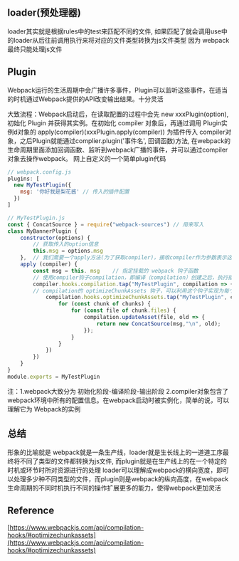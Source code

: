## loader(预处理器)
loader其实就是根据rules中的test来匹配不同的文件, 如果匹配了就会调用use中的loader从后往前调用执行来将对应的文件类型转换为js文件类型
因为 webpack最终只能处理js文件


## Plugin

Webpack运行的生活周期中会广播许多事件，Plugin可以监听这些事件，在适当的时机通过Webpack提供的API改变输出结果。十分灵活

大致流程：Webpack启动后，在读取配置的过程中会先 new xxxPlugin(option), 初始化 Plugin 并获得其实例。在初始化 compiler 对象后，再通过调用 Plugin实例d对象的 apply(compiler)(xxxPlugin.apply(compiler)) 为插件传入 compiler对象，之后Plugin就能通过complier.plugin('事件名', 回调函数)方法, 在webpack的生命周期里面添加回调函数、监听到webpack广播的事件，并可以通过compiler对象去操作webpack。
网上自定义的一个简单plugin代码
```javascript
// webpack.config.js   
plugins: [    
  new MyTestPlugin({       
    msg: '你好我是梨花酱' // 传入的插件配置    
  })
]

// MyTestPlugin.js
const { ConcatSource } = require("webpack-sources") // 用来写入
class MyBannerPlugin {  
    constructor(options) { 
        // 获取传入的option信息    
        this.msg = options.msg  
    },  // 我们需要一个apply方法(为了获取compiler)，接收compiler作为参数表示这次打包的上下文。  
    apply (compiler) {    
        const msg = this. msg    // 指定挂载的 webpack 钩子函数    
        // 使用compiler钩子compilation，即编译（compilation）创建之后，执行插件。    
        compiler.hooks.compilation.tap("MyTestPlugin", compilation => {      
        // compilation的 optimizeChunkAssets 钩子，可以利用这个钩子实现为每个文件插入信息      
            compilation.hooks.optimizeChunkAssets.tap("MyTestPlugin", chunks => {        
                for (const chunk of chunks) {          
                    for (const file of chunk.files) {            
                        compilation.updateAsset(file, old => {                       
                            return new ConcatSource(msg,"\n", old);            
                        });          
                    }        
                }      
            })    
        })  
    }
}
module.exports = MyTestPlugin

```



注：1.webpack大致分为 初始化阶段-编译阶段-输出阶段
2.compiler对象包含了webpack环境中所有的配置信息。在webpack启动时被实例化，简单的说，可以理解它为 Webpack的实例


## 总结
形象的比喻就是 webpack就是一条生产线，loader就是生长线上的一道道工序最终将不同了类型的文件都转换为js文件, 而plugin就是在生产线上的在一个特定的时机或环节时所对资源进行的处理
loader可以理解成webpack的横向宽度，即可以处理多少种不同类型的文件，而plugin则是webpack的纵向高度，在webpack生命周期的不同时机执行不同的操作扩展更多的能力，使得webpack更加灵活

## Reference
[https://www.webpackjs.com/api/compilation-hooks/#optimizechunkassets](https://www.webpackjs.com/api/compilation-hooks/#optimizechunkassets)

